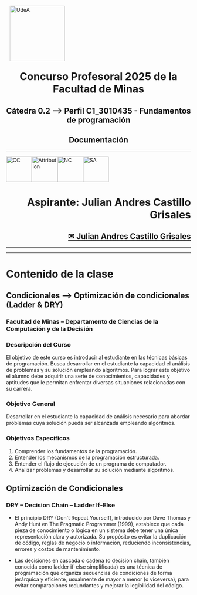<br></br>
<div align="left">
<p><img alt="UdeA" height="150px" src="https://minas.medellin.unal.edu.co/proyectos/one-health-consortium/images/unal.png" align="left" hspace="10px" vspace="0px"></p>
</div>
<div> </div>

<div> </div>

<br></br>
<br></br>
<br></br>
<br></br>
<p>
<h6 align="center"> <b> </b> </h6>
<h1 align="center"> <b> Concurso Profesoral 2025 de la Facultad de Minas </b> </h1>
<h2 align="center"> <b> Cátedra 0.2 --> Perfil C1_3010435 - Fundamentos de programación </b> </h2>
<h2 align="center"> <b> Documentación </b> </h2>
<hr size=10 noshade color="gray">
</p>
<p>
<img alt="CC" height="70px" src="https://creativecommons.org/images/deed/cc_blue_x2.png" align="left" hspace="0px" vspace="0px">
<img alt="Attribution" height="70px" src="https://creativecommons.org/images/deed/attribution_icon_blue_x2.png" align="left" hspace="0px" vspace="0px">
<img alt="NC" height="70px" src="https://creativecommons.org/images/deed/nc_blue_x2.png" align="left" hspace="0px" vspace="0px">
<img alt="SA" height="70px" src="https://creativecommons.org/images/deed/sa_blue_x2.png" align="left" hspace="0px" vspace="0px">
<br></br><br></br>
</p>


<div align="right">
<h1> Aspirante: Julian Andres Castillo Grisales</h1>
<h2><a href="mailto:jandres.castillo@udea.edu.co">✉ Julian Andres Castillo Grisales</a></h2>
<hr size=1 noshade color="black">


<hr size=10 noshade color="green">

</div>

# **Contenido de la clase**
## **Condicionales --> Optimización de condicionales (Ladder & DRY)**
### **Facultad de Minas – Departamento de Ciencias de la Computación y de la Decisión**

### **Descripción del Curso**

El objetivo de este curso es introducir al estudiante en las técnicas básicas de programación. Busca desarrollar en el estudiante la capacidad el análisis de problemas y su solución empleando algoritmos. Para lograr este objetivo el alumno debe adquirir una serie de conocimientos, capacidades y aptitudes que le permitan enfrentar diversas situaciones relacionadas con su carrera. 

### **Objetivo General**
Desarrollar en el estudiante la capacidad de análisis necesario para abordar problemas cuya solución pueda ser alcanzada empleando algoritmos. 

### **Objetivos Específicos**
1.   Comprender los fundamentos de la programación. 
2.   Entender los mecanismos de la programación estructurada. 
3.   Entender el flujo de ejecución de un programa de computador. 
4.   Analizar problemas y desarrollar su solución mediante algoritmos.

## **Optimización de Condicionales**
### **DRY – Decision Chain – Ladder If-Else**
*   El principio DRY (Don't Repeat Yourself), introducido por Dave Thomas y Andy Hunt en The Pragmatic Programmer (1999), establece que cada pieza de conocimiento o lógica en un sistema debe tener una única representación clara y autorizada. Su propósito es evitar la duplicación de código, reglas de negocio o información, reduciendo inconsistencias, errores y costos de mantenimiento. 

*   Las decisiones en cascada o cadena (o decision chain, también conocida como ladder if-else simplificada) es una técnica de programación que organiza secuencias de condiciones de forma jerárquica y eficiente, usualmente de mayor a menor (o viceversa), para evitar comparaciones redundantes y mejorar la legibilidad del código. 
